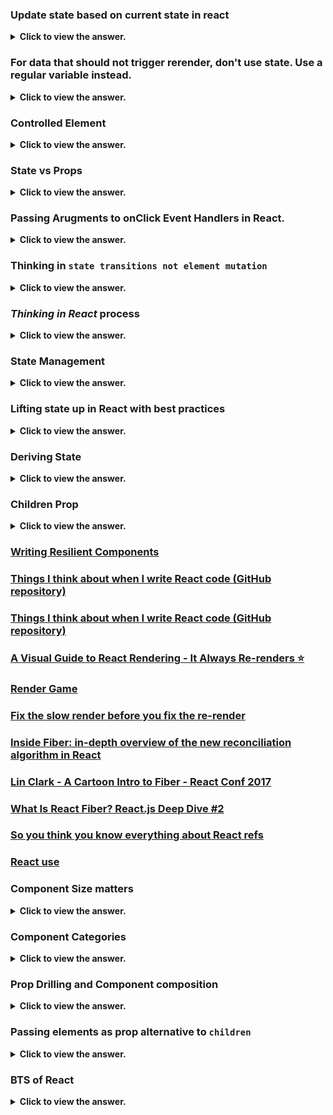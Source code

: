 ### Update state based on current state in react

<details>
  <summary> <b>Click to view the answer.</b> </summary>

- In React, when you need to update state based on the current state, it's recommended to use the functional form of setState() rather than relying on the previous state directly.

- This ensures that you're working with the most up-to-date state value and avoids potential issues related to asynchronous state updates.

**Here's an example to illustrate the potential issue:**

```javascript
import React, { useState } from "react";

function Counter() {
  const [count, setCount] = useState(0);

  const incrementCount = () => {
    setCount(count + 1); // Incorrect: Using count directly
  };

  const decrementCount = () => {
    setCount(count - 1); // Incorrect: Using count directly
  };

  return (
    <div>
      <h2>Count: {count}</h2>
      <button onClick={incrementCount}>Increment</button>
      <button onClick={decrementCount}>Decrement</button>
    </div>
  );
}

export default Counter;
```

- In this example, if the "Decrement" button is clicked multiple times in quick succession, React might batch the state updates, and `count` might not reflect the latest state value.

- As a result, you might not get the expected behavior of decrementing the count by 1 each time.

- To ensure that you're working with the most up-to-date state value, _it's best practice to use the functional form of `setState()` and rely on the previous state value provided as an argument to the updater function_:

```javascript
import React, { useState } from "react";

function Counter() {
  const [count, setCount] = useState(0);

  const incrementCount = () => {
    setCount((prevCount) => prevCount + 1); // Correct: Using functional form of setState
  };

  const decrementCount = () => {
    setCount((prevCount) => prevCount - 1); // Correct: Using functional form of setState
  };

  return (
    <div>
      <h2>Count: {count}</h2>
      <button onClick={incrementCount}>Increment</button>
      <button onClick={decrementCount}>Decrement</button>
    </div>
  );
}

export default Counter;
```

- Using the functional form of `setState()` ensures that you're always working with the most up-to-date state value, avoiding potential issues related to stale state or race conditions.

- It's a recommended best practice when updating state based on the current state value in React components.

</details>

### For data that should not trigger rerender, don't use state. Use a regular variable instead.

<details>
  <summary> <b>Click to view the answer.</b> </summary>

- When managing state in React, it's essential to differentiate between data that should trigger re-renders and data that should not.

- In React, changes to state or props typically trigger component re-renders, which can impact performance if unnecessary re-renders occur.

_Here's a breakdown of the concept:
_

1. **State vs. Regular Variables**:
   ![image](https://github.com/SanjeebLama/learning-in-public/assets/51410633/65edaaa6-ad20-48a0-9423-30cc07bd5db6)

   - State (managed via `useState` hook or `this.state` in class components) is used for data that influences the component's appearance or behavior and should trigger re-renders when updated.
   - Regular variables (declared using `let` or `const` outside the component function or class) are used for data that doesn't affect the component's rendering and doesn't need to trigger re-renders.

2. **Avoid Unnecessary Re-Renders**:

   - If data doesn't affect the component's rendering, there's no need to store it in state. Using state for such data can lead to unnecessary re-renders when that data changes, even if those changes don't impact the UI.
   - By using regular variables for non-rendering data, you can prevent unnecessary re-renders and optimize the performance of your React components.

3. **Example**:

   ```javascript
   import React from "react";

   function Counter() {
     // State for count, which affects the rendering
     const [count, setCount] = React.useState(0);

     // Regular variable for non-rendering data (does not trigger re-renders)
     const incrementAmount = 5;

     const incrementCount = () => {
       setCount((prevCount) => prevCount + incrementAmount);
     };

     return (
       <div>
         <h2>Count: {count}</h2>
         <button onClick={incrementCount}>Increment</button>
       </div>
     );
   }

   export default Counter;
   ```

- In this example, `count` is stored in state because it affects the rendering of the `Counter` component.
- However, `incrementAmount` is a regular variable because it doesn't influence the component's appearance or behavior and doesn't need to trigger re-renders.
- By using a regular variable for `incrementAmount`, we avoid unnecessary re-renders caused by changes to this value.

</details>

### Controlled Element

<details>
  <summary> <b>Click to view the answer.</b> </summary>

- Controlled components in React are form elements whose values are controlled by _React state_.

- This means that the value of the input element is controlled by React's state, and any changes to the input value are handled by updating the state.

- Controlled components offer a powerful way to manage form data and ensure that the state and UI remain synchronized.

**Here's an example of how to create a controlled component in React and some best practices to follow:**

```jsx
import React, { useState } from "react";

function ControlledForm() {
  // Initialize state for form input
  const [formData, setFormData] = useState({
    username: "",
    email: "",
  });

  // Event handler for input changes
  const handleChange = (event) => {
    // Update state with new input value
    setFormData({
      ...formData,
      [event.target.name]: event.target.value,
    });
  };

  // Event handler for form submission
  const handleSubmit = (event) => {
    event.preventDefault();
    // Handle form submission with current form data
    console.log("Form submitted:", formData);
  };

  return (
    <form onSubmit={handleSubmit}>
      <label>
        Username:
        <input
          type="text"
          name="username"
          value={formData.username}
          onChange={handleChange}
        />
      </label>
      <br />
      <label>
        Email:
        <input
          type="email"
          name="email"
          value={formData.email}
          onChange={handleChange}
        />
      </label>
      <br />
      <button type="submit">Submit</button>
    </form>
  );
}

export default ControlledForm;
```

In this example:

- We use the `useState` hook to initialize state for the form input fields (`username` and `email`).
- Each input element has a `value` attribute that is set to the corresponding value from state (`formData.username` and `formData.email`).
- We define an `onChange` event handler (`handleChange`) that updates the state (`formData`) whenever the input value changes.
- The form has an `onSubmit` event handler (`handleSubmit`) that prevents the default form submission behavior and logs the current form data to the console.
- By following these best practices, we ensure that the form elements are controlled by React state, and any changes to the input values are handled and reflected in the state. This helps maintain a single source of truth for the form data and ensures that the UI remains synchronized with the state. Additionally, we handle form submission in a controlled manner, enabling validation, error handling, and other logic as needed.

</details>

### State vs Props

<details>
  <summary> <b>Click to view the answer.</b> </summary>

> Updating state causes component to re-render and Receiving new props causes the component to re-render, usually when the parent's state has been updated.

| Aspect             | Props                                                                                 | State                                                                                                                                    |
| ------------------ | ------------------------------------------------------------------------------------- | ---------------------------------------------------------------------------------------------------------------------------------------- |
| **Definition**     | External data passed into a component.                                                | Internal data managed by a component.                                                                                                    |
| **Scope**          | Received from parent component.                                                       | Local to the component where it is declared.                                                                                             |
| **Mutability**     | Immutable. Cannot be modified by the component receiving them.                        | Mutable. Can be updated using setState() in functional components or this.setState() in class components.                                |
| **Initialization** | Provided by the parent component when the child component is rendered.                | Initialized internally within the component, typically using useState() hook in functional components or this.state in class components. |
| **Usage**          | Mainly used for passing data from parent to child components.                         | Used for managing dynamic data within a component, such as user input, UI state, or data fetched from APIs.                              |
| **Updating**       | Changes in props trigger re-renders in the component receiving them.                  | Changes in state trigger re-renders in the component where it is declared.                                                               |
| **Access**         | Accessed via props object in functional components or this.props in class components. | Accessed directly within the component using useState hook or this.state in class components.                                            |

This table summarizes the key differences between props and state in React, including their definitions, scope, mutability, initialization, usage, updating behavior, and access methods. Understanding these differences is essential for effective React component development.

</details>

### Passing Arugments to onClick Event Handlers in React.

<details>
  <summary> <b>Click to view the answer.</b> </summary>

- Using `onClick={() => handleCardClick(card.id)}` is a common pattern in React when you need to pass arguments to event handler functions.

- This approach ensures that the `handleCardClick` function is called with the correct `card.id` when the `onClick` event occurs.

- _However, directly passing `handleCardClick(card.id)` like `onClick={handleCardClick(card.id)}` will not work as expected._ Here's why:

1. **Function Invocation vs. Function Reference**:

   - In React, event handlers like `onClick` expect a function reference rather than the result of a function call.
   - When you use `onClick={handleCardClick(card.id)}`, you're actually invoking `handleCardClick` immediately during the rendering phase, rather than waiting for the click event.
   - This means that `handleCardClick(card.id)` will be executed when the component renders, not when the user clicks the card.

<details>
  <summary> <b>Function invocation and function reference meaning</b> </summary>

Function invocation and function reference are concepts in programming, particularly in JavaScript, that relate to _how functions are called or used_.

1. **Function Invocation**:

   - Function invocation refers to the act of calling or executing a function to perform a specific task.
   - When a function is invoked, its code block is executed, and any parameters passed to the function are evaluated.
   - In JavaScript, function invocation typically involves using parentheses `()` after the function name, along with any arguments passed inside the parentheses.
   - Example:

     ```javascript
     function sayHello(name) {
       console.log(`Hello, ${name}!`);
     }

     sayHello("John"); // Function invocation: Calling the sayHello function with the argument "John"
     ```

2. **Function Reference**:

   - Function reference refers to a value that points to the location in memory where a function is stored.
   - In JavaScript, functions are first-class citizens, which means they can be assigned to variables, passed as arguments to other functions, and returned from other functions.
   - A function reference is essentially a variable that holds a reference to a function, allowing you to call the function later by using the variable name followed by parentheses.
   - Example:

     ```javascript
     function sayHello(name) {
       console.log(`Hello, ${name}!`);
     }

     const helloFunction = sayHello; // Assigning the sayHello function to the helloFunction variable
     helloFunction("John"); // Function reference: Calling the function using the helloFunction variable
     ```

In summary, function invocation involves calling a function to execute its code, typically using parentheses, while function reference involves storing a reference to a function in a variable, which can then be used to call the function later. Understanding these concepts is essential for effectively working with functions in JavaScript and other programming languages.

</details>

2. **Closure Over Variables**:
   - Using an arrow function in the `onClick` attribute (`onClick={() => handleCardClick(card.id)}`) creates a closure over the `card.id` variable, ensuring that the correct `card.id` is captured and passed to the `handleCardClick` function when the click event occurs.
   - This approach delays the execution of `handleCardClick` until the click event happens, ensuring that the correct `card.id` is used.

In summary, using `onClick={() => handleCardClick(card.id)}` ensures that `handleCardClick` is called with the correct `card.id` when the card is clicked, while directly passing `handleCardClick(card.id)` would execute the function immediately and not wait for the click event.

</details>

### Thinking in `state transitions not element mutation`

<details>
  <summary> <b>Click to view the answer.</b> </summary>

> "Thinking in state transitions, not element mutation" emphasizes the importance of managing state changes in React by updating state variables rather than directly mutating the DOM elements.

In short:

- **State Transitions**: Focus on updating React component state to reflect changes in the application's data or UI state.
- **Element Mutation**: Avoid directly manipulating or mutating DOM elements, as this can lead to inconsistent UI states and unpredictable behavior.

> By following this principle, you ensure that your React components remain predictable, maintainable, and easier to debug, as state changes are managed through React's state management mechanisms rather than direct DOM manipulation.

- Let's consider a simple example where we have a counter component in React.
- We'll explore the difference between thinking in state transitions and directly mutating elements.

1. **Thinking in State Transitions**:

```jsx
import React, { useState } from "react";

function Counter() {
  const [count, setCount] = useState(0);

  const incrementCount = () => {
    setCount((prevCount) => prevCount + 1);
  };

  return (
    <div>
      <p>Count: {count}</p>
      <button onClick={incrementCount}>Increment</button>
    </div>
  );
}

export default Counter;
```

In this example:

- We use `useState` to manage the state of the counter.
- When the "Increment" button is clicked, the `incrementCount` function is called, which updates the state by incrementing the count value using the `setCount` function.
- React re-renders the component with the updated count value, reflecting the state transition.

2. **Directly Mutating Elements**:

```jsx
import React, { useState } from "react";

function Counter() {
  let count = 0; // Initial count value

  const incrementCount = () => {
    count++; // Directly mutating the count variable
    // This will NOT trigger a re-render in React
    document.getElementById("count").innerText = count; // Directly mutating the DOM element
  };

  return (
    <div>
      <p>
        Count: <span id="count">0</span>
      </p>
      <button onClick={incrementCount}>Increment</button>
    </div>
  );
}

export default Counter;
```

In this example:

- We're directly mutating the `count` variable when the "Increment" button is clicked.
- We're also directly mutating the DOM element with the id "count" to update its text content.
- This approach directly manipulates state and DOM elements, bypassing React's state management mechanism.
- Directly mutating state variables and DOM elements like this can lead to inconsistencies, unexpected behavior, and can make the code harder to reason about and maintain.

In summary, thinking in state transitions involves updating React component state using state management functions like `setState` or hooks like `useState`, while avoiding direct mutation of state variables or DOM elements. This approach ensures that your React components remain predictable and maintainable, with state changes properly managed by React's reconciliation mechanism.

</details>

### _Thinking in React_ process

<details>
  <summary> <b>Click to view the answer.</b> </summary>
"_Thinking in React_" is a process that emphasizes understanding and approaching UI development in React.js by breaking it down into several steps:

![image](https://github.com/SanjeebLama/learning-in-public/assets/51410633/d7093037-d76b-463a-869b-6494b1a982d8)

1. **Start with a Mock**: Begin by visualizing the UI design or sketching it out to understand the components needed and their interactions.

2. **Identify Components**: Break down the UI into reusable components based on their responsibilities and functionalities.

3. **Build a Static Version**: Create a static version of the UI with React components but without any interactivity or state management. This helps establish the component hierarchy and structure.

4. **Identify the Minimal (but complete) Representation of UI State**: Determine the minimal set of state that your app needs to render the UI correctly. This includes identifying the data that should be stored in state and passed down as props.

5. **Define the Data Flow**: Understand how data flows through the components hierarchy and how state is managed. Decide which components should hold state and where it should be passed down via props.

6. **Add Interactivity**: Introduce interactivity by adding event handlers, state management, and data flow mechanisms to make the UI dynamic and responsive.

7. **Test Components Independently**: Test each component in isolation to ensure it behaves as expected and is reusable.

8. **Refactor and Optimize**: Refactor the code, optimize performance, and improve maintainability by removing duplicate code and optimizing rendering.

By following the "Thinking in React" process, developers can effectively design, develop, and maintain React applications, resulting in more scalable, modular, and maintainable codebases.

</details>

### State Management

<details>
  <summary> <b>Click to view the answer.</b> </summary>

- State management in React refers to the management and manipulation of the state data within a React application. _deciding when to create pieces of state, what types of state are necessary, where to place each piece of state, and how data flows through app_

- State represents the current condition or data of a component and can be altered over time in response to user actions, server responses, or other events.

- Proper state management is crucial for building complex and interactive user interfaces while maintaining code organization, performance, and scalability.

**Let's use a simpler analogy:** managing a smart home with different rooms and appliances.\*\*\*\*

1. **Smart Home (React Application)**:

   - Imagine your React application as a smart home system that you control from a central hub.
   - The smart home system oversees the entire house, just like your React application manages all its components.

2. **Rooms and Appliances (Components)**:

   - Each room in your house represents a React component. For example, you might have a living room, kitchen, bedroom, and bathroom.
   - Within each room, you have different appliances such as lights, TVs, thermostats, and speakers. These appliances represent individual components within the React application.

3. **States of Appliances (State)**:

   - The state of an appliance represents its current condition or setting. For example, the state of a light bulb could be either on or off, and the state of a thermostat could be the desired temperature.
   - Just like in React, the state of an appliance (component) determines how it behaves and appears.

4. **Defining State and Passing Props**:

   - Each appliance (component) may have its own state. For example, the light bulb component would have state to track whether it's on or off.
   - State should be defined at the lowest level necessary. For instance, the light bulb component should manage its own state for its on/off status.
   - If information needs to be shared among multiple components (e.g., the current temperature set by the thermostat), it should be lifted up to a common ancestor component and passed down as props.
   - For example, the thermostat component might pass the current temperature setting down to the individual room components.

5. **Creating Subcomponents**:
   - If a room or appliance becomes too complex or contains multiple functionalities, consider breaking it down into smaller subcomponents.
   - For instance, the TV in the living room might have subcomponents for volume control, channel selection, and power.
   - Subcomponents help modularize your application, making it easier to manage and maintain.

- In summary, managing state in a React application can be compared to managing a smart home with different rooms and appliances.

- Each room and appliance represents a component, with its own state determining its behavior.

- State should be defined at the appropriate level and shared as needed using props, and subcomponents can be created to break down complex components into smaller, more manageable parts.

**Some best practices for state management in React:**

1. **Use Local Component State**: For managing state that is local to a specific component and doesn't need to be shared with other components, use React's built-in state management with the `useState` hook or `setState` method in class components.

2. **Avoid Excessive State**: Keep the amount of state within your components minimal and focused. Avoid storing unnecessary data in state that doesn't directly affect the component's rendering or behavior.

3. **Lift State Up**: When multiple components need access to the same state or need to synchronize their state, consider lifting the state up to a common ancestor component. This promotes data sharing and avoids prop drilling.

4. **Use Context API**: React's Context API allows you to share state across multiple components without explicitly passing props through every level of the component tree. It's useful for managing global or application-level state.

5. **Consider State Management Libraries**: For complex state management needs, consider using external state management libraries like Redux, MobX, or Recoil. These libraries provide centralized state management solutions with features like time-travel debugging, middleware support, and more.

6. **Normalize State Shape**: Organize your state data in a normalized shape, especially when dealing with relational or nested data structures. This helps in avoiding redundant data and simplifies state updates.

7. **Immutable Updates**: When updating state, always use immutable techniques to ensure that the original state remains unchanged. This helps prevent bugs related to state mutations and makes it easier to track state changes.

8. **Separation of Concerns**: Maintain a clear separation between UI state (component-level state) and application state (global state). UI state should be managed within individual components, while application state should be managed at a higher level, possibly using state management libraries.

9. **Optimize Rendering**: Minimize unnecessary re-renders by optimizing state updates and using techniques like memoization (with `React.memo` or `useMemo`) and shouldComponentUpdate (in class components) to prevent unnecessary rendering.

10. **Testing**: Write tests to verify the behavior of components and state management logic. Test both the initial rendering and state changes to ensure that components behave as expected under different scenarios.

By following these best practices, you can effectively manage state in your React applications, leading to cleaner, more maintainable code and better user experiences.

</details>

### Lifting state up in React with best practices

<details>
  <summary> <b>Click to view the answer.</b> </summary>

- Lifting state up in React is a technique used to manage shared state among multiple components by moving the state to a common ancestor component.

- This allows different child components to access and update the shared state as needed.

![image](https://github.com/SanjeebLama/learning-in-public/assets/51410633/cff06b00-f748-4199-8abf-596b53ee7bfe)

**Example**:

- Let's say we have a simple counter application with two buttons: one for incrementing the counter and one for decrementing it.

- We want both buttons to interact with the same counter value.

```tsx
import React, { useState } from "react";

function Counter() {
  const [count, setCount] = useState(0);

  const increment = () => {
    setCount(count + 1);
  };

  const decrement = () => {
    setCount(count - 1);
  };

  return (
    <div>
      <h2>Counter: {count}</h2>
      <button onClick={increment}>Increment</button>
      <button onClick={decrement}>Decrement</button>
    </div>
  );
}

export default Counter;
```

- In this example, the `count` state is managed within the `Counter` component.

- _However, what if we want to use the counter value in another component as well? We can lift the `count` state up to a common ancestor component and pass it down to the `Counter` component as a prop_.

```tsx
import React, { useState } from "react";
import Counter from "./Counter";

function App() {
  const [count, setCount] = useState(0);

  return (
    <div>
      <h1>Counter App</h1>
      <Counter count={count} setCount={setCount} />
      <p>Counter Value: {count}</p>
    </div>
  );
}

export default App;
```

- Now, the `App` component manages the `count` state, and it passes down both the `count` value and the `setCount` function as props to the `Counter` component.

- This way, both the `Counter` component and the `App` component can interact with the same counter value.

Here's how the `Counter` component would look like in TypeScript with JSX (`.tsx`):

```tsx
import React from "react";

interface CounterProps {
  count: number;
  setCount: React.Dispatch<React.SetStateAction<number>>;
}

const Counter: React.FC<CounterProps> = ({ count, setCount }) => {
  const increment = () => {
    setCount(count + 1);
  };

  const decrement = () => {
    setCount(count - 1);
  };

  return (
    <div>
      <h2>Counter: {count}</h2>
      <button onClick={increment}>Increment</button>
      <button onClick={decrement}>Decrement</button>
    </div>
  );
};

export default Counter;
```

- We define a TypeScript interface `CounterProps` to specify the props expected by the `Counter` component. It includes a `count` prop of type `number` and a `setCount` prop of type `React.Dispatch<React.SetStateAction<number>>`. This type is used to represent the function returned by `useState` that can update the `count` state.

- We declare the `Counter` component as a functional component (`React.FC`) that takes `CounterProps` as its props.

- Within the component, we use destructuring to access the `count` and `setCount` props.

- The `increment` and `decrement` functions update the `count` state using the `setCount` function.

**Importance and Best Practices**:

1. **Data Sharing**:

   - Lifting state up enables components to share data and communicate with each other.

   - This is especially useful when multiple components need access to the same data.

2. **Single Source of Truth**:

   - By lifting state up to a common ancestor component, you maintain a single source of truth for the shared state.

   - This helps prevent data inconsistencies and makes your application easier to understand and maintain.

3. **Flexibility**:

   - Lifting state up allows you to easily reorganize and refactor your components without having to rewrite state management logic.

   - It promotes a more flexible and scalable codebase.

4. **Performance**:

   - Lifting state up can also improve performance by reducing unnecessary re-renders of components lower in the component tree.

   - If a state value changes, only the components that depend on that state will re-render, rather than the entire subtree.

In summary, lifting state up is a powerful pattern in React that promotes data sharing, maintainability, flexibility, and performance in your applications. It's important to identify when to lift state up based on your application's requirements and to follow best practices to ensure clean and efficient code.

</details>

### Deriving State

<details>
  <summary> <b>Click to view the answer.</b> </summary>

![image](https://github.com/SanjeebLama/learning-in-public/assets/51410633/11aa226e-ce4f-45f0-91bd-3f17c8c0040a)

Deriving state in React involves calculating new state values based on existing state or props. It's essential to approach state derivation with care to ensure your components remain efficient, maintainable, and bug-free. Let's discuss some common pitfalls, best practices, and examples:

### Bad Practices:

1. **Direct Mutation of State**:

   - **Bad Code**:

     ```tsx
     const [count, setCount] = useState(0);

     // Increment count by 1 directly
     const handleIncrement = () => {
       count++; // Directly mutating state
       setCount(count);
     };
     ```

   - **Explanation**: Directly mutating state without using the `setCount` function can lead to unexpected behavior, as React may not detect the change and trigger a re-render.

2. **State Derivation Based on Outdated State**:

   - **Bad Code**:

     ```tsx
     const [count, setCount] = useState(0);

     // Increment count by 1 based on outdated state
     const handleIncrement = () => {
       setCount(count + 1); // Based on outdated state
     };
     ```

   - **Explanation**: When deriving new state based on existing state, always use the updater function form of `setState` to ensure you're working with the latest state value.

### Best Practices:

1. **Using Updater Function with useState**:

   - **Good Code**:

     ```tsx
     const [count, setCount] = useState(0);

     // Increment count by 1 using updater function
     const handleIncrement = () => {
       setCount((prevCount) => prevCount + 1);
     };
     ```

   - **Explanation**: Use the updater function provided by `useState` to derive new state based on the previous state. This ensures that you're always working with the latest state value.

2. **Memoization for Complex Derivations**:

   - **Good Code**:

     ```tsx
     const [data, setData] = useState(initialData);

     // Derive filteredData based on data using useMemo
     const filteredData = useMemo(() => {
       return data.filter((item) => item.isActive);
     }, [data]);
     ```

   - **Explanation**: For complex state derivations, consider using `useMemo` hook to memoize the derived value. This prevents unnecessary recalculations and improves performance, especially in components with frequent re-renders.

3. **Separation of Concerns**:

   - **Good Code**:

     ```tsx
     const [inputValue, setInputValue] = useState("");
     const [filteredData, setFilteredData] = useState([]);

     // Update inputValue based on user input
     const handleInputChange = (e: React.ChangeEvent<HTMLInputElement>) => {
       setInputValue(e.target.value);
     };

     // Derive filteredData based on inputValue
     useEffect(() => {
       const filtered = originalData.filter((item) =>
         item.name.includes(inputValue)
       );
       setFilteredData(filtered);
     }, [inputValue]);
     ```

   - **Explanation**: Separate state management concerns and derived state calculations into separate variables and functions. This improves code readability, maintainability, and debugging.

### Conclusion:

- When deriving state in React components, always ensure that you're following best practices to maintain code quality, performance, and reliability.

- Avoid direct mutation of state, use updater functions provided by `useState`, consider memoization for complex state derivations, and separate concerns for better code organization.

- By adhering to these practices, you can create React components that are efficient, robust, and easy to maintain.

</details>

### Children Prop

<details>
  <summary> <b>Click to view the answer.</b> </summary>

- In React, the `children` prop is a special prop that allows components to accept arbitrary JSX elements or components as children.

- _This allows for flexible and reusable component compositions._

- Here's an explanation, example code in TypeScript, and some best practices and use cases for using the `children` prop:

### Explanation:

- **Children Prop**: The `children` prop is a reserved prop in React that represents the content between the opening and closing tags of a component when it's used as a parent component.

- **Type**: The `children` prop can have various types, including JSX elements, React components, strings, numbers, arrays, or even functions.

- **Accessing Children**: Components can access and render the `children` prop just like any other prop.

- **Nested Components**: Components can have nested children, allowing for the creation of complex component hierarchies and layouts.

### Example Code in TypeScript:

```tsx
import React from "react";

interface CardProps {
  title: string;
  // Define children prop of type React.ReactNode
  children: React.ReactNode;
}

const Card: React.FC<CardProps> = ({ title, children }) => {
  return (
    <div className="card">
      <h2>{title}</h2>
      <div className="content">
        {/* Render the children prop */}
        {children}
      </div>
    </div>
  );
};

const App: React.FC = () => {
  return (
    <div className="app">
      {/* Using the Card component with children */}
      <Card title="Example Card">
        <p>This is some content inside the card.</p>
        <button>Click me</button>
      </Card>
    </div>
  );
};

export default App;
```

### Best Practices and Use Cases:

1. **Layout Components**:

   - Components like containers, panels, or wrappers often use the `children` prop to accept and render dynamic content. This allows for flexible layout compositions.

2. **Higher-Order Components (HOCs)**:

   - Higher-order components that enhance or modify their children components often use the `children` prop to wrap or inject additional functionality.

3. **Compound Components**:

   - Components that work together as a group or set (e.g., **tabs, accordions, modals**) often use the `children` prop to define their internal structure and behavior.

4. **Passing Content**:

   - The `children` prop is commonly used to pass content, such as text, buttons, or other components, into a parent component.

5. **Composition**:

   - Leveraging the `children` prop allows for component composition, enabling developers to create reusable building blocks for their UIs.

6. **Conditional Rendering**:

   - Components can conditionally render or manipulate their children based on props or internal state, providing dynamic behavior.

### Best Practices:

- **Type Safety**:

  -In TypeScript, it's a good practice to define the type of the `children` prop using `React.ReactNode` to ensure type safety and avoid unexpected errors.

- **Clarity**:

  - Provide clear documentation or examples of how the `children` prop should be used and what types of content are accepted.

- **Avoid Overuse**:

  - While the `children` prop offers flexibility, _avoid overusing it in favor of more explicit props when possible to maintain component clarity and readability._

- **Encapsulation**:
  - When passing children to components, consider encapsulating them within a dedicated component or element to maintain component encapsulation and separation of concerns.

By following these best practices and leveraging the `children` prop effectively, developers can create more flexible, reusable, and maintainable React components and applications.

</details>

### [Writing Resilient Components](https://overreacted.io/writing-resilient-components/?ref=jonas.io)

### [Things I think about when I write React code (GitHub repository)](https://github.com/mithi/react-philosophies?ref=jonas.io)

### [Things I think about when I write React code (GitHub repository)](https://github.com/mithi/react-philosophies?ref=jonas.io)

### [A Visual Guide to React Rendering - It Always Re-renders ⭐ ](https://alexsidorenko.com/blog/react-render-always-rerenders/?ref=jonas.io)

### [Render Game](https://alexsidorenko.com/render-game/)

### [Fix the slow render before you fix the re-render](https://kentcdodds.com/blog/fix-the-slow-render-before-you-fix-the-re-render)

### [Inside Fiber: in-depth overview of the new reconciliation algorithm in React](https://angularindepth.com/posts/1008/inside-fiber-in-depth-overview-of-the-new-reconciliation-algorithm-in-react)

### [Lin Clark - A Cartoon Intro to Fiber - React Conf 2017](https://www.youtube.com/watch?v=ZCuYPiUIONs)

### [What Is React Fiber? React.js Deep Dive #2](https://www.youtube.com/watch?v=0ympFIwQFJw)

### [So you think you know everything about React refs](https://thoughtspile.github.io/2021/05/17/everything-about-react-refs/)

### [React use](https://github.com/streamich/react-use)

### Component Size matters

<details>
  <summary> <b>Click to view the answer.</b> </summary>

![image](https://github.com/SanjeebLama/learning-in-public/assets/51410633/404e7579-a606-466f-8035-62104a451619)

![image](https://github.com/SanjeebLama/learning-in-public/assets/51410633/929e7f0e-a93c-46e7-bb0d-d00867acb04c)

- Be aware that creating a new component creates a new abstraction. Abstractions
  have a cost, because more abstractions require more mental energy to switch back
  and forth between components. So try not to create new components too early
- Name a component according to what it does or what it displays. Don’t be afraid of
  using long component names
- Never declare a new component inside another component!
- Co-locate related components inside the same file. Don’t separate components into
  different files too early
- It’s completely normal that an app has components of many different sizes, including
  very small and huge ones

</details>

### Component Categories

<details>
  <summary> <b>Click to view the answer.</b> </summary>

Here's a brief explanation of each category:

1. **Stateless / Presentational Components**:

   - **Description**:
     These components focus solely on presenting UI elements based on the data they receive via props. They don't manage any state internally.
   - **Use Cases**:
     Displaying static content, rendering UI elements based on props, creating reusable UI components without logic or state management.

2. **Stateful Components**:

   - **Description**:
     Stateful components manage their own state using hooks (`useState`, `useReducer`) or by extending the `React.Component` class. They handle dynamic data, user interactions, and side effects.
   - **Use Cases**:
     Managing and updating dynamic data and UI states, handling user input and interactions, performing data fetching operations and side effects.

3. **Structural Components**:
   - **Description**:
     These components are responsible for organizing the layout and managing the flow of data and state between other components. They often don't have a significant UI presence but focus on structuring the application.
   - **Use Cases**:
     Defining layout structures like headers, footers, or sidebars, providing context providers or higher-order components for data sharing, handling routing and navigation in single-page applications.

</details>

### Prop Drilling and Component composition

<details>
  <summary> <b>Click to view the answer.</b> </summary>

![image](https://github.com/SanjeebLama/learning-in-public/assets/51410633/7606c3c4-6f9c-4740-a90b-d50ad66425a5)


**Prop drilling:**

```tsx
import { useState } from "react";

const tempMovieData = [
  {
    imdbID: "tt1375666",
    Title: "Inception",
    Year: "2010",
    Poster:
      "https://m.media-amazon.com/images/M/MV5BMjAxMzY3NjcxNF5BMl5BanBnXkFtZTcwNTI5OTM0Mw@@._V1_SX300.jpg",
  },
];

const tempWatchedData = [
  {
    imdbID: "tt1375666",
    Title: "Inception",
    Year: "2010",
    Poster:
      "https://m.media-amazon.com/images/M/MV5BMjAxMzY3NjcxNF5BMl5BanBnXkFtZTcwNTI5OTM0Mw@@._V1_SX300.jpg",
    runtime: 148,
    imdbRating: 8.8,
    userRating: 10,
  },
];

const average = (arr) =>
  arr.reduce((acc, cur, i, arr) => acc + cur / arr.length, 0);

export default function App() {
  const [query, setQuery] = useState("");
  const [movies, setMovies] = useState(tempMovieData);
  const [watched, setWatched] = useState(tempWatchedData);
  const [isOpen1, setIsOpen1] = useState(true);
  const [isOpen2, setIsOpen2] = useState(true);

  const avgImdbRating = average(watched.map((movie) => movie.imdbRating));
  const avgUserRating = average(watched.map((movie) => movie.userRating));
  const avgRuntime = average(watched.map((movie) => movie.runtime));

  return (
    <>
      <nav className="nav-bar">
        <div className="logo">
          <span role="img">🍿</span>
          <h1>usePopcorn</h1>
        </div>
        <input
          className="search"
          type="text"
          placeholder="Search movies..."
          value={query}
          onChange={(e) => setQuery(e.target.value)}
        />
        <p className="num-results">
          Found <strong>{movies.length}</strong> results
        </p>
      </nav>

      <main className="main">
        <div className="box">
          <button
            className="btn-toggle"
            onClick={() => setIsOpen1((open) => !open)}
          >
            {isOpen1 ? "–" : "+"}
          </button>
          {isOpen1 && (
            <ul className="list">
              {movies?.map((movie) => (
                <li key={movie.imdbID}>
                  <img src={movie.Poster} alt={`${movie.Title} poster`} />
                  <h3>{movie.Title}</h3>
                  <div>
                    <p>
                      <span>🗓</span>
                      <span>{movie.Year}</span>
                    </p>
                  </div>
                </li>
              ))}
            </ul>
          )}
        </div>

        <div className="box">
          <button
            className="btn-toggle"
            onClick={() => setIsOpen2((open) => !open)}
          >
            {isOpen2 ? "–" : "+"}
          </button>
          {isOpen2 && (
            <>
              <div className="summary">
                <h2>Movies you watched</h2>
                <div>
                  <p>
                    <span>#️⃣</span>
                    <span>{watched.length} movies</span>
                  </p>
                  <p>
                    <span>⭐️</span>
                    <span>{avgImdbRating}</span>
                  </p>
                  <p>
                    <span>🌟</span>
                    <span>{avgUserRating}</span>
                  </p>
                  <p>
                    <span>⏳</span>
                    <span>{avgRuntime} min</span>
                  </p>
                </div>
              </div>

              <ul className="list">
                {watched.map((movie) => (
                  <li key={movie.imdbID}>
                    <img src={movie.Poster} alt={`${movie.Title} poster`} />
                    <h3>{movie.Title}</h3>
                    <div>
                      <p>
                        <span>⭐️</span>
                        <span>{movie.imdbRating}</span>
                      </p>
                      <p>
                        <span>🌟</span>
                        <span>{movie.userRating}</span>
                      </p>
                      <p>
                        <span>⏳</span>
                        <span>{movie.runtime} min</span>
                      </p>
                    </div>
                  </li>
                ))}
              </ul>
            </>
          )}
        </div>
      </main>
    </>
  );
}
```

### Component Composition

```tsx
import { useState } from "react";

const tempMovieData = [
  {
    imdbID: "tt1375666",
    Title: "Inception",
    Year: "2010",
    Poster:
      "https://m.media-amazon.com/images/M/MV5BMjAxMzY3NjcxNF5BMl5BanBnXkFtZTcwNTI5OTM0Mw@@._V1_SX300.jpg",
  },
];

const tempWatchedData = [
  {
    imdbID: "tt1375666",
    Title: "Inception",
    Year: "2010",
    Poster:
      "https://m.media-amazon.com/images/M/MV5BMjAxMzY3NjcxNF5BMl5BanBnXkFtZTcwNTI5OTM0Mw@@._V1_SX300.jpg",
    runtime: 148,
    imdbRating: 8.8,
    userRating: 10,
  },
];

const average = (arr) =>
  arr.reduce((acc, cur, i, arr) => acc + cur / arr.length, 0);

export default function App() {
  const [movies, setMovies] = useState(tempMovieData);
  const [watched, setWatched] = useState(tempWatchedData);

  return (
    <>
      <NavBar>
        <Search />
        <NumResults movies={movies} />
      </NavBar>

      <Main>
        <Box>
          <MovieList movies={movies} />
        </Box>

        <Box>
          <WatchedSummary watched={watched} />
          <WatchedMoviesList watched={watched} />
        </Box>
      </Main>
    </>
  );
}

function NavBar({ children }) {
  return (
    <nav className="nav-bar">
      <Logo />
      {children}
    </nav>
  );
}

function Logo() {
  return (
    <div className="logo">
      <span role="img">🍿</span>
      <h1>usePopcorn</h1>
    </div>
  );
}

function Search() {
  const [query, setQuery] = useState("");

  return (
    <input
      className="search"
      type="text"
      placeholder="Search movies..."
      value={query}
      onChange={(e) => setQuery(e.target.value)}
    />
  );
}

function NumResults({ movies }) {
  return (
    <p className="num-results">
      Found <strong>{movies.length}</strong> results
    </p>
  );
}

function Main({ children }) {
  return <main className="main">{children}</main>;
}

function Box({ children }) {
  const [isOpen, setIsOpen] = useState(true);

  return (
    <div className="box">
      <button className="btn-toggle" onClick={() => setIsOpen((open) => !open)}>
        {isOpen ? "–" : "+"}
      </button>

      {isOpen && children}
    </div>
  );
}

function MovieList({ movies }) {
  return (
    <ul className="list">
      {movies?.map((movie) => (
        <Movie movie={movie} key={movie.imdbID} />
      ))}
    </ul>
  );
}

function Movie({ movie }) {
  return (
    <li>
      <img src={movie.Poster} alt={`${movie.Title} poster`} />
      <h3>{movie.Title}</h3>
      <div>
        <p>
          <span>🗓</span>
          <span>{movie.Year}</span>
        </p>
      </div>
    </li>
  );
}

function WatchedSummary({ watched }) {
  const avgImdbRating = average(watched.map((movie) => movie.imdbRating));
  const avgUserRating = average(watched.map((movie) => movie.userRating));
  const avgRuntime = average(watched.map((movie) => movie.runtime));

  return (
    <div className="summary">
      <h2>Movies you watched</h2>
      <div>
        <p>
          <span>#️⃣</span>
          <span>{watched.length} movies</span>
        </p>
        <p>
          <span>⭐️</span>
          <span>{avgImdbRating}</span>
        </p>
        <p>
          <span>🌟</span>
          <span>{avgUserRating}</span>
        </p>
        <p>
          <span>⏳</span>
          <span>{avgRuntime} min</span>
        </p>
      </div>
    </div>
  );
}

function WatchedMoviesList({ watched }) {
  return (
    <ul className="list">
      {watched.map((movie) => (
        <WatchedMovie movie={movie} key={movie.imdbID} />
      ))}
    </ul>
  );
}

function WatchedMovie({ movie }) {
  return (
    <li>
      <img src={movie.Poster} alt={`${movie.Title} poster`} />
      <h3>{movie.Title}</h3>
      <div>
        <p>
          <span>⭐️</span>
          <span>{movie.imdbRating}</span>
        </p>
        <p>
          <span>🌟</span>
          <span>{movie.userRating}</span>
        </p>
        <p>
          <span>⏳</span>
          <span>{movie.runtime} min</span>
        </p>
      </div>
    </li>
  );
}
```

</details>

### Passing elements as prop alternative to `children`

<details>
  <summary> <b>Click to view the answer.</b> </summary>

- In React, instead of using the `children` prop to pass JSX elements as children, you can explicitly define and pass elements as props to achieve more clarity and control over component composition.

- This approach is particularly useful when you want to pass specific elements to a component rather than relying on the `children` prop.

- Here's an explanation, example code in TypeScript (`.tsx`), and some best practices:

### Explanation:

- **Explicit Props**: Instead of relying on the `children` prop, you define explicit props in your component's interface or type definition to accept specific JSX elements.

- **Enhanced Clarity**: This approach provides enhanced clarity and readability, as it clearly indicates which elements are expected to be passed to the component.

- **Improved Type Safety**: By explicitly defining props for elements, you can ensure type safety and catch potential errors at compile time, especially when using TypeScript.

- **Flexibility**: It offers more flexibility and control over component composition, allowing you to pass different elements to achieve specific layouts or functionality.

### Example Code in TypeScript (`.tsx`):

```tsx
import React from "react";

interface CardProps {
  title: string;
  // Define explicit props for header and content
  header: React.ReactElement;
  content: React.ReactElement;
}

const Card: React.FC<CardProps> = ({ title, header, content }) => {
  return (
    <div className="card">
      {/* Render the header element */}
      <div className="header">{header}</div>
      <div className="content">
        {/* Render the content element */}
        {content}
      </div>
    </div>
  );
};

const App: React.FC = () => {
  return (
    <div className="app">
      {/* Pass specific elements as props to the Card component */}
      <Card
        title="Example Card"
        header={<h2>This is the header</h2>}
        content={<p>This is some content inside the card.</p>}
      />
    </div>
  );
};

export default App;
```

### Best Practices:

- **Explicit Props Naming**: Choose descriptive names for props that represent specific elements to enhance readability and maintainability.
- **Type Safety**: Utilize TypeScript or PropTypes to define the types of props for elements, ensuring type safety and catching potential errors early.
- **Encapsulation**: Consider encapsulating elements within dedicated components or variables before passing them as props to maintain component encapsulation and separation of concerns.
- **Component Composition**: Use this approach strategically for component composition, especially when you need to pass different elements to achieve specific layouts or functionality.

By following these best practices and utilizing explicit props for passing elements, you can enhance the clarity, type safety, and flexibility of your React components, leading to more maintainable and readable codebases.

`implicitly vs explicitly`

Here's a short comparison between passing the `children` prop implicitly and defining elements explicitly as props:

1. **Passing `children` Prop Implicitly**:

   - **Pros**:
     - Simplicity: It's straightforward to use and requires minimal setup. You can pass any JSX elements between the component's opening and closing tags without specifying additional props.
     - Conciseness: It reduces the need for defining explicit props, making the component usage more concise.
   - **Cons**:
     - Lack of Clarity: It can make the component usage less clear, as it's not immediately obvious what type of content should be passed as children.
     - Reduced Control: It provides less control over component composition and may lead to ambiguity regarding the structure of the component's content.

2. **Defining Elements Explicitly as Props**:
   - **Pros**:
     - Clarity: It offers enhanced clarity by explicitly defining props for specific elements, making it clear what type of content is expected.
     - Control: It provides more control over component composition, allowing you to specify exactly which elements should be passed as props.
     - Type Safety: It improves type safety, especially when using TypeScript, as you can define the types of props for elements, catching potential errors at compile time.
   - **Cons**:
     - Increased Boilerplate: It requires additional setup to define and pass explicit props, potentially leading to increased boilerplate code.
     - Slightly More Complex: It may be slightly more complex than using the `children` prop implicitly, especially for simple cases where the content structure is straightforward.

**Which One is Better?**:

- The choice between passing the `children` prop implicitly and defining elements explicitly as props depends on factors such as the complexity of the component, the desired level of clarity and control, and personal preference.
- For simple components or cases where flexibility and conciseness are more important, passing the `children` prop implicitly may be suitable.
- For more complex components or cases where clarity, control, and type safety are priorities, defining elements explicitly as props is generally better.

In summary, both approaches have their pros and cons, and the choice between them should be based on the specific requirements and preferences of your project.

</details>

### BTS of React

<details>
  <summary> <b>Click to view the answer.</b> </summary>
![image](https://github.com/SanjeebLama/learning-in-public/assets/51410633/20578731-5e45-40e3-a50c-a024f973ba38)

![image](https://github.com/SanjeebLama/learning-in-public/assets/51410633/9d3203a3-70e6-4cf1-bfa3-3da6a2eb3f34)

</details>
